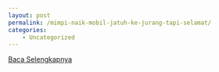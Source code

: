```yaml
---
layout: post
permalink: /mimpi-naik-mobil-jatuh-ke-jurang-tapi-selamat/
categories:
    - Uncategorized
---
```


[Baca Selengkapnya](/03)